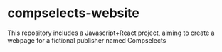 # compselects-website
This repository includes a Javascript+React project, aiming to create a webpage for a fictional publisher named Compselects
